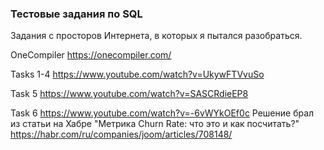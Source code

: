 ### Тестовые задания по SQL

Задания с просторов Интернета, в которых я пытался разобраться.

OneCompiler https://onecompiler.com/

Tasks 1-4 https://www.youtube.com/watch?v=UkywFTVvuSo

Task 5 https://www.youtube.com/watch?v=SASCRdieEP8

Task 6 https://www.youtube.com/watch?v=-6vWYkOEf0c Решение брал из статьи на Хабре "Метрика Churn Rate: что это и как посчитать?" https://habr.com/ru/companies/joom/articles/708148/

